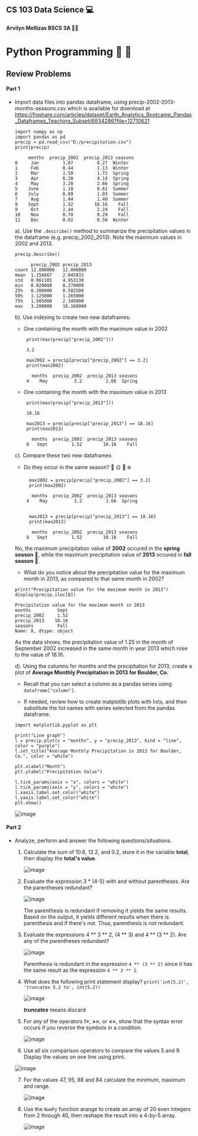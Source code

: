 ## CS 103 Data Science 💻 
#### Arvilyn Mellizas BSCS 3A 👩‍💻

# Python Programming 🐍 🐼
## Review Problems

#### Part 1

- Import data files into pandas dataframe, using precip-2002-2013-months-seasons.csv which is available for download at https://figshare.com/articles/dataset/Earth_Analytics_Bootcamp_Pandas_Dataframes_Teaching_Subset/6934286?file=12710621

      import numpy as np
      import pandas as pd
      precip = pd.read_csv("D:/precipitation.csv")
      print(precip)
      
           months  precip_2002  precip_2013 seasons
      0     Jan         1.07         0.27  Winter
      1     Feb         0.44         1.13  Winter
      2     Mar         1.50         1.72  Spring
      3     Apr         0.20         4.14  Spring
      4     May         3.20         2.66  Spring
      5    June         1.18         0.61  Summer
      6    July         0.09         1.03  Summer
      7     Aug         1.44         1.40  Summer
      8    Sept         1.52        18.16    Fall
      9     Oct         2.44         2.24    Fall
      10    Nov         0.78         0.29    Fall
      11    Dec         0.02         0.50  Winter

  a). Use the `.describe()` method to summarize the precipitation values in the dataframe (e.g. precip_2002_2013). Note the maximum values in 2002 and 2013.

      precip.describe()
      
            precip_2002	precip_2013
      count	12.000000	12.000000
      mean	1.156667	2.845833
      std	0.961101	4.953130
      min	0.020000	0.270000
      25%	0.380000	0.582500
      50%	1.125000	1.265000
      75%	1.505000	2.345000
      max	3.200000	18.160000

 
    
   b). Use indexing to create two new dataframes:
       
     - One containing the month with the maximum value in 2002
     
            print(max(precip["precip_2002"]))

            3.2

            max2002 = precip[precip["precip_2002"] == 3.2] 
            print(max2002)

              months  precip_2002  precip_2013 seasons
            4    May          3.2         2.66  Spring
     
     - One containing the month with the maximum value in 2013
     
            print(max(precip["precip_2013"]))

            18.16

            max2013 = precip[precip["precip_2013"] == 18.16]
            print(max2013)

              months  precip_2002  precip_2013 seasons
            8   Sept         1.52        18.16    Fall

    c). Compare these two new dataframes

     - Do they occur in the same season?  🌸 🌞 🍂 ❄️
     
             max2002 = precip[precip["precip_2002"] == 3.2] 
             print(max2002)

              months  precip_2002  precip_2013 seasons
            4    May          3.2         2.66  Spring

      
             max2013 = precip[precip["precip_2013"] == 18.16]
             print(max2013)

              months  precip_2002  precip_2013 seasons
            8   Sept         1.52        18.16    Fall

     No, the maximum precipitation value of **2002** occured in the **spring season** 🌸, while the maximum precipitation value of **2013** occured in **fall season** 🍂.
     
     - What do you notice about the precipitation value for the maximum month in 2013, as compared to that same month in 2002?
     
      print("Precipitation value for the maximum month in 2013")
      display(precip.iloc[8])
      
      Precipitation value for the maximum month in 2013
      months          Sept
      precip_2002     1.52
      precip_2013    18.16
      seasons         Fall
      Name: 8, dtype: object
    
    As the data shows, the precipitation value of 1.25 in the month of September 2002 increased in the same month in year 2013 which rose to the value of 18.16.
      
   d). Using the columns for months and the precipitation for 2013, create a plot of **Average Monthly Precipitation in 2013 for Boulder, Co.**
   
     - Recall that you can select a column as a pandas series using `dataframe["column"]`.
     
     - If needed, review how to create matplotlib plots with lists, and then substitute the list names with series selected from the pandas dataframe.
     
      import matplotlib.pyplot as plt
      
      print("Line graph")
      l = precip.plot(x = "months", y = "precip_2013", kind = "line", color = "purple")
      l.set_title("Average Monthly Precipitation in 2013 for Boulder, Co.", color = "white")
 
      plt.xlabel("Month")
      plt.ylabel("Precipitation Value")
      
      l.tick_params(axis = "x", colors = "white")
      l.tick_params(axis = "y", colors = "white")
      l.xaxis.label.set_color("white")
      l.yaxis.label.set_color("white")
      plt.show()
      
     ![image](https://user-images.githubusercontent.com/62274346/120106775-013b1500-c191-11eb-9494-8ea008dcc1a3.png)


#### Part 2

- Analyze, perform and answer the following questions/situations.

   1. Calculate the sum of 10.8, 12.2, and 0.2, store it in the variable **total**, then display the **total's value**.
  
      ![image](https://user-images.githubusercontent.com/62274346/120112644-40756000-c1a9-11eb-9338-6fbfe0672045.png)


   2. Evaluate the expression 3 * (4-5) with and without parentheses. Are the parentheses redundant?

      ![image](https://user-images.githubusercontent.com/62274346/120106990-be2d7180-c191-11eb-89c3-b692535c7ded.png)
      
      The parenthesis is redundant if removing it yields the same results. Based on the output, it yields different results when there is parenthesis and if there's not. Thus, parenthesis is not redundant.


   3. Evaluate the expressions 4 ** 3 ** 2, (4 ** 3) and 4 ** (3 ** 2). Are any of the parentheses redundant?

      ![image](https://user-images.githubusercontent.com/62274346/120107020-da311300-c191-11eb-8b05-65a9dbd4e512.png)
      
      Parenthesis is redundant in the expression `4 ** (3 ** 2)` since it has the same result as the expression `4 ** 3 ** 2`.


   4. What does the following print statement display? `print('int(5.2)', 'truncates 5.2 to', int(5.2))`

      ![image](https://user-images.githubusercontent.com/62274346/120107172-938fe880-c192-11eb-9fec-12326ca5f848.png)
      
      ***truncates*** means discard
      
      
   5. For any of the operators **!=**, **>=**, or **<=**, show that the syntax error occurs if you reverse the symbols in a condition. 

      ![image](https://user-images.githubusercontent.com/62274346/120107198-ac000300-c192-11eb-8c44-02ffcdab0268.png)


   6. Use all six comparison operators to compare the values 5 and 9. Display the values on one line using print.

     ![image](https://user-images.githubusercontent.com/62274346/120112401-40c12b80-c1a8-11eb-88db-7d116b7a4524.png)


   7. For the values 47, 95, 88 and 84 calculate the minimum, maximum and range.
   
      ![image](https://user-images.githubusercontent.com/62274346/120112764-c1ccf280-c1a9-11eb-8e28-382e2afb0819.png)

   8. Use the `NumPy` function arange to create an array of 20 even integers from 2 through 40, then reshape the result into a 4-by-5 array.

      ![image](https://user-images.githubusercontent.com/62274346/120107549-fd5cc200-c193-11eb-966b-1d15f85be66b.png)









